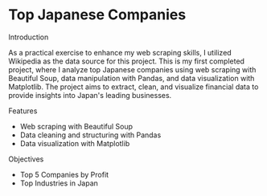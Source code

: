 # Top Japanese Companies

Introduction

As a practical exercise to enhance my web scraping skills, I utilized Wikipedia as the data source for this project. This is my first completed project, where I analyze top Japanese companies using web scraping with Beautiful Soup, data manipulation with Pandas, and data visualization with Matplotlib. The project aims to extract, clean, and visualize financial data to provide insights into Japan's leading businesses.

Features

- Web scraping with Beautiful Soup
- Data cleaning and structuring with Pandas
- Data visualization with Matplotlib

Objectives

- Top 5 Companies by Profit
- Top Industries in Japan
  

